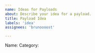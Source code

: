 ```yaml
---
name: Ideas for Payloads
about: Describe your idea for a payload.
title: Payload Idea
labels: 'idea'
assignees: 'brunoooost'

---
```


Name:
Category:
